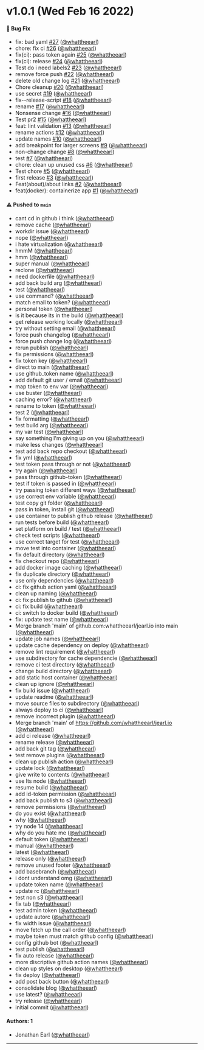 # v1.0.1 (Wed Feb 16 2022)

#### 🐛 Bug Fix

- fix: bad yaml [#27](https://github.com/whattheearl/jearl.io/pull/27) ([@whattheearl](https://github.com/whattheearl))
- chore: fix ci [#26](https://github.com/whattheearl/jearl.io/pull/26) ([@whattheearl](https://github.com/whattheearl))
- fix(ci): pass token again [#25](https://github.com/whattheearl/jearl.io/pull/25) ([@whattheearl](https://github.com/whattheearl))
- fix(ci): release [#24](https://github.com/whattheearl/jearl.io/pull/24) ([@whattheearl](https://github.com/whattheearl))
- Test  do i need labels2 [#23](https://github.com/whattheearl/jearl.io/pull/23) ([@whattheearl](https://github.com/whattheearl))
- remove force push [#22](https://github.com/whattheearl/jearl.io/pull/22) ([@whattheearl](https://github.com/whattheearl))
- delete old change log [#21](https://github.com/whattheearl/jearl.io/pull/21) ([@whattheearl](https://github.com/whattheearl))
- Chore  cleanup [#20](https://github.com/whattheearl/jearl.io/pull/20) ([@whattheearl](https://github.com/whattheearl))
- use secret [#19](https://github.com/whattheearl/jearl.io/pull/19) ([@whattheearl](https://github.com/whattheearl))
- fix--release-script [#18](https://github.com/whattheearl/jearl.io/pull/18) ([@whattheearl](https://github.com/whattheearl))
- rename [#17](https://github.com/whattheearl/jearl.io/pull/17) ([@whattheearl](https://github.com/whattheearl))
- Nonsense change [#16](https://github.com/whattheearl/jearl.io/pull/16) ([@whattheearl](https://github.com/whattheearl))
- Test pr2 [#15](https://github.com/whattheearl/jearl.io/pull/15) ([@whattheearl](https://github.com/whattheearl))
- feat: lint validation [#13](https://github.com/whattheearl/jearl.io/pull/13) ([@whattheearl](https://github.com/whattheearl))
- rename actions [#12](https://github.com/whattheearl/jearl.io/pull/12) ([@whattheearl](https://github.com/whattheearl))
- update names [#10](https://github.com/whattheearl/jearl.io/pull/10) ([@whattheearl](https://github.com/whattheearl))
- add breakpoint for larger screens [#9](https://github.com/whattheearl/jearl.io/pull/9) ([@whattheearl](https://github.com/whattheearl))
- non-change change [#8](https://github.com/whattheearl/jearl.io/pull/8) ([@whattheearl](https://github.com/whattheearl))
- test [#7](https://github.com/whattheearl/jearl.io/pull/7) ([@whattheearl](https://github.com/whattheearl))
- chore: clean up unused css [#6](https://github.com/whattheearl/jearl.io/pull/6) ([@whattheearl](https://github.com/whattheearl))
- Test chore [#5](https://github.com/whattheearl/jearl.io/pull/5) ([@whattheearl](https://github.com/whattheearl))
- first release [#3](https://github.com/whattheearl/jearl.io/pull/3) ([@whattheearl](https://github.com/whattheearl))
- Feat(about)/about links [#2](https://github.com/whattheearl/jearl.io/pull/2) ([@whattheearl](https://github.com/whattheearl))
- feat(docker): containerize app [#1](https://github.com/whattheearl/jearl.io/pull/1) ([@whattheearl](https://github.com/whattheearl))

#### ⚠️ Pushed to `main`

- cant cd in github i think ([@whattheearl](https://github.com/whattheearl))
- remove cache ([@whattheearl](https://github.com/whattheearl))
- workdir issue ([@whattheearl](https://github.com/whattheearl))
- nope ([@whattheearl](https://github.com/whattheearl))
- i hate virtualization ([@whattheearl](https://github.com/whattheearl))
- hmmM ([@whattheearl](https://github.com/whattheearl))
- hmm ([@whattheearl](https://github.com/whattheearl))
- super manual ([@whattheearl](https://github.com/whattheearl))
- reclone ([@whattheearl](https://github.com/whattheearl))
- need dockerfile ([@whattheearl](https://github.com/whattheearl))
- add back build arg ([@whattheearl](https://github.com/whattheearl))
- test ([@whattheearl](https://github.com/whattheearl))
- use command? ([@whattheearl](https://github.com/whattheearl))
- match email to token? ([@whattheearl](https://github.com/whattheearl))
- personal token ([@whattheearl](https://github.com/whattheearl))
- is it because its in the build ([@whattheearl](https://github.com/whattheearl))
- get release working locally ([@whattheearl](https://github.com/whattheearl))
- try without setting email ([@whattheearl](https://github.com/whattheearl))
- force push changelog ([@whattheearl](https://github.com/whattheearl))
- force push change log ([@whattheearl](https://github.com/whattheearl))
- rerun publish ([@whattheearl](https://github.com/whattheearl))
- fix permissions ([@whattheearl](https://github.com/whattheearl))
- fix token key ([@whattheearl](https://github.com/whattheearl))
- direct to main ([@whattheearl](https://github.com/whattheearl))
- use github_token name ([@whattheearl](https://github.com/whattheearl))
- add default git user / email ([@whattheearl](https://github.com/whattheearl))
- map token to env var ([@whattheearl](https://github.com/whattheearl))
- use buster ([@whattheearl](https://github.com/whattheearl))
- caching error? ([@whattheearl](https://github.com/whattheearl))
- rename to token ([@whattheearl](https://github.com/whattheearl))
- test 2 ([@whattheearl](https://github.com/whattheearl))
- fix formatting ([@whattheearl](https://github.com/whattheearl))
- test build arg ([@whattheearl](https://github.com/whattheearl))
- my var test ([@whattheearl](https://github.com/whattheearl))
- say something I'm giving up on you ([@whattheearl](https://github.com/whattheearl))
- make less changes ([@whattheearl](https://github.com/whattheearl))
- test add back repo checkout ([@whattheearl](https://github.com/whattheearl))
- fix yml ([@whattheearl](https://github.com/whattheearl))
- test token pass through or not ([@whattheearl](https://github.com/whattheearl))
- try again ([@whattheearl](https://github.com/whattheearl))
- pass through github-token ([@whattheearl](https://github.com/whattheearl))
- test if token is passed in ([@whattheearl](https://github.com/whattheearl))
- try passing token different ways ([@whattheearl](https://github.com/whattheearl))
- use correct env variable ([@whattheearl](https://github.com/whattheearl))
- test copy git folder ([@whattheearl](https://github.com/whattheearl))
- pass in token, install git ([@whattheearl](https://github.com/whattheearl))
- use container to publish github release ([@whattheearl](https://github.com/whattheearl))
- run tests before build ([@whattheearl](https://github.com/whattheearl))
- set platform on build / test ([@whattheearl](https://github.com/whattheearl))
- check test scripts ([@whattheearl](https://github.com/whattheearl))
- use correct target for test ([@whattheearl](https://github.com/whattheearl))
- move test into container ([@whattheearl](https://github.com/whattheearl))
- fix default directory ([@whattheearl](https://github.com/whattheearl))
- fix checkout repo ([@whattheearl](https://github.com/whattheearl))
- add docker image caching ([@whattheearl](https://github.com/whattheearl))
- fix duplicate directory ([@whattheearl](https://github.com/whattheearl))
- use only dependencies ([@whattheearl](https://github.com/whattheearl))
- ci: fix github action yaml ([@whattheearl](https://github.com/whattheearl))
- clean up naming ([@whattheearl](https://github.com/whattheearl))
- ci: fix publish to github ([@whattheearl](https://github.com/whattheearl))
- ci: fix build ([@whattheearl](https://github.com/whattheearl))
- ci: switch to docker build ([@whattheearl](https://github.com/whattheearl))
- fix: update test name ([@whattheearl](https://github.com/whattheearl))
- Merge branch 'main' of github.com:whattheearl/jearl.io into main ([@whattheearl](https://github.com/whattheearl))
- update job names ([@whattheearl](https://github.com/whattheearl))
- update cache dependency on deploy ([@whattheearl](https://github.com/whattheearl))
- remove lint requirement ([@whattheearl](https://github.com/whattheearl))
- use subdirectory for cache dependencie ([@whattheearl](https://github.com/whattheearl))
- remove ci test directory ([@whattheearl](https://github.com/whattheearl))
- change build directory ([@whattheearl](https://github.com/whattheearl))
- add static host container ([@whattheearl](https://github.com/whattheearl))
- clean up ignore ([@whattheearl](https://github.com/whattheearl))
- fix build issue ([@whattheearl](https://github.com/whattheearl))
- update readme ([@whattheearl](https://github.com/whattheearl))
- move source files to subdirectory ([@whattheearl](https://github.com/whattheearl))
- always deploy to ci ([@whattheearl](https://github.com/whattheearl))
- remove incorrect plugin ([@whattheearl](https://github.com/whattheearl))
- Merge branch 'main' of https://github.com/whattheearl/jearl.io ([@whattheearl](https://github.com/whattheearl))
- add ci release ([@whattheearl](https://github.com/whattheearl))
- rename release ([@whattheearl](https://github.com/whattheearl))
- add back git tag ([@whattheearl](https://github.com/whattheearl))
- test remove plugins ([@whattheearl](https://github.com/whattheearl))
- clean up publish action ([@whattheearl](https://github.com/whattheearl))
- update lock ([@whattheearl](https://github.com/whattheearl))
- give write to contents ([@whattheearl](https://github.com/whattheearl))
- use lts node ([@whattheearl](https://github.com/whattheearl))
- resume build ([@whattheearl](https://github.com/whattheearl))
- add id-token permission ([@whattheearl](https://github.com/whattheearl))
- add back publish to s3 ([@whattheearl](https://github.com/whattheearl))
- remove permissions ([@whattheearl](https://github.com/whattheearl))
- do you exist ([@whattheearl](https://github.com/whattheearl))
- why ([@whattheearl](https://github.com/whattheearl))
- try node 14 ([@whattheearl](https://github.com/whattheearl))
- why do you hate me ([@whattheearl](https://github.com/whattheearl))
- default token ([@whattheearl](https://github.com/whattheearl))
- manual ([@whattheearl](https://github.com/whattheearl))
- latest ([@whattheearl](https://github.com/whattheearl))
- release only ([@whattheearl](https://github.com/whattheearl))
- remove unused footer ([@whattheearl](https://github.com/whattheearl))
- add basebranch ([@whattheearl](https://github.com/whattheearl))
- i dont understand omg ([@whattheearl](https://github.com/whattheearl))
- update token name ([@whattheearl](https://github.com/whattheearl))
- update rc ([@whattheearl](https://github.com/whattheearl))
- test non s3 ([@whattheearl](https://github.com/whattheearl))
- fix tab ([@whattheearl](https://github.com/whattheearl))
- test admin token ([@whattheearl](https://github.com/whattheearl))
- update autorc ([@whattheearl](https://github.com/whattheearl))
- fix width issue ([@whattheearl](https://github.com/whattheearl))
- move fetch up the call order ([@whattheearl](https://github.com/whattheearl))
- maybe token must match github config ([@whattheearl](https://github.com/whattheearl))
- config github bot ([@whattheearl](https://github.com/whattheearl))
- test publish ([@whattheearl](https://github.com/whattheearl))
- fix auto release ([@whattheearl](https://github.com/whattheearl))
- more discriptive github action names ([@whattheearl](https://github.com/whattheearl))
- clean up styles on desktop ([@whattheearl](https://github.com/whattheearl))
- fix deploy ([@whattheearl](https://github.com/whattheearl))
- add post back button ([@whattheearl](https://github.com/whattheearl))
- consolidate blog ([@whattheearl](https://github.com/whattheearl))
- use latest? ([@whattheearl](https://github.com/whattheearl))
- try release ([@whattheearl](https://github.com/whattheearl))
- initial commit ([@whattheearl](https://github.com/whattheearl))

#### Authors: 1

- Jonathan Earl ([@whattheearl](https://github.com/whattheearl))

---

